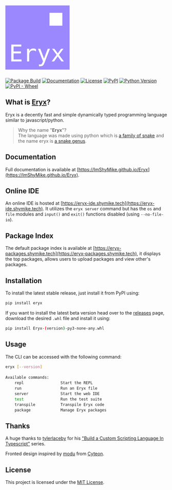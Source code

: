 # [![Eryx](https://raw.githubusercontent.com/ImShyMike/Eryx/refs/heads/main/assets/eryx_small.png)](https://eryx.shymike.tech)

[![Package Build](https://img.shields.io/github/actions/workflow/status/ImShyMike/Eryx/python-package.yml?label=Package)](https://github.com/ImShyMike/Eryx/actions/workflows/python-package.yml)
[![Documentation](https://img.shields.io/github/deployments/ImShyMike/Eryx/github-pages?label=Documentation)](https://shymike.is-a.dev/Eryx)
[![License](https://img.shields.io/pypi/l/Eryx)][license]
[![PyPI](https://img.shields.io/pypi/v/Eryx)][pypi_url]
[![Python Version](https://img.shields.io/pypi/pyversions/Eryx)][pypi_url]
[![PyPI - Wheel](https://img.shields.io/pypi/wheel/Eryx)][pypi_url]

[pypi_url]: https://pypi.org/project/Eryx
[license]: https://github.com/ImShyMike/Eryx/blob/main/LICENSE

## What is [Eryx](https://eryx.shymike.tech)?

 Eryx is a decently fast and simple dynamically typed programming language similar to javascript/python.

> Why the name "**Eryx**"?
> <br>The language was made using python which is [a family of snake](https://en.wikipedia.org/wiki/Pythonidae) and the name eryx is [a snake genus](https://en.wikipedia.org/wiki/Eryx_(snake)).

## Documentation

Full documentation is available at [https://ImShyMike.github.io/Eryx](https://ImShyMike.github.io/Eryx).

## Online IDE

An online IDE is hosted at [https://eryx-ide.shymike.tech](https://eryx-ide.shymike.tech). It utilizes the `eryx server` command but has the `os` and `file` modules and `input()` and `exit()` functions disabled (using `--no-file-io`).

## Package Index

The default package index is available at [https://eryx-packages.shymike.tech](https://eryx-packages.shymike.tech), it displays the top packages, allows users to upload packages and view other's packages.

## Installation

 To install the latest stable release, just install it from PyPI using:

```sh
pip install eryx
```

If you want to install the latest beta version head over to the [releases](https://github.com/ImShyMike/Eryx/releases) page, download the desired `.whl` file and install it using:

```sh
pip install Eryx-(version)-py3-none-any.whl
```

## Usage

The CLI can be accessed with the following command:

```sh
eryx [--version]

Available commands:
    repl                Start the REPL
    run                 Run an Eryx file
    server              Start the web IDE
    test                Run the test suite
    transpile           Transpile Eryx code
    package             Manage Eryx packages
```

## Thanks

A huge thanks to [tylerlaceby](https://www.youtube.com/@tylerlaceby) for his ["Build a Custom Scripting Language In Typescript"](https://www.youtube.com/playlist?list=PL_2VhOvlMk4UHGqYCLWc6GO8FaPl8fQTh) series.

Fronted design inspired by [modu](https://github.com/cyteon/modu) from [Cyteon](https://github.com/cyteon).

## License

This project is licensed under the [MIT License][license].
